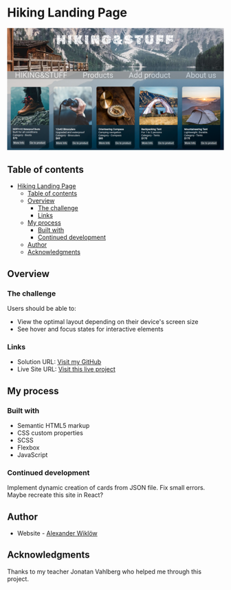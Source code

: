 

# Hiking Landing Page

![](./assets/images/screenshots/Screenshot%20from%202022-11-25%2016-08-12.png)
## Table of contents

- [Hiking Landing Page](#hiking-landing-page)
  - [Table of contents](#table-of-contents)
  - [Overview](#overview)
    - [The challenge](#the-challenge)
    - [Links](#links)
  - [My process](#my-process)
    - [Built with](#built-with)
    - [Continued development](#continued-development)
  - [Author](#author)
  - [Acknowledgments](#acknowledgments)

## Overview

### The challenge

Users should be able to:

- View the optimal layout depending on their device's screen size
- See hover and focus states for interactive elements

### Links

- Solution URL: [Visit my GitHub](https://github.com/AlexanderWiklow/Project-Landing-Page)
- Live Site URL: [Visit this live project](https://alexanderwiklow.github.io/Project-Landing-Page/product-list-page.html)


## My process

### Built with

- Semantic HTML5 markup
- CSS custom properties
- SCSS
- Flexbox
- JavaScript

### Continued development

Implement dynamic creation of cards from JSON file. Fix small errors. Maybe recreate this site in React?

## Author

- Website - [Alexander Wiklöw](https://github.com/AlexanderWiklow/Project-Landing-Page)


## Acknowledgments

Thanks to my teacher Jonatan Vahlberg who helped me through this project.
